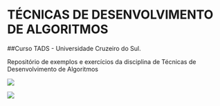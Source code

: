 # TÉCNICAS DE DESENVOLVIMENTO DE ALGORITMOS

##Curso TADS - Universidade Cruzeiro do Sul.

Repositório de exemplos e exercícios da disciplina de Técnicas de Desenvolvimento de Algoritmos

![](http://dwebkit.esy.es/repositorio/img/pseudoc%C3%B3digo%20%28Personalizado%29.jpg)

![](http://dwebkit.esy.es/repositorio/img/python-images.jpg)
